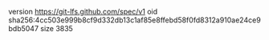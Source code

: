 version https://git-lfs.github.com/spec/v1
oid sha256:4cc503e999b8cf9d332db13c1af85e8ffebd58f0fd8312a910ae24ce9bdb5047
size 3835
